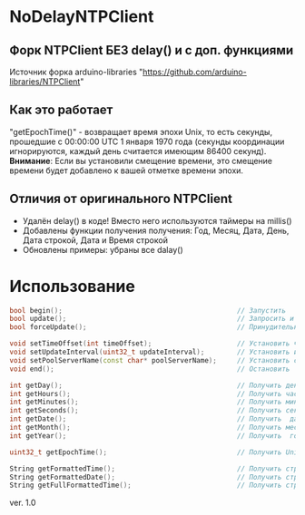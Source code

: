 # NoDelayNTPClient
## Форк NTPClient БЕЗ delay() и с доп. функциями
Источник форка arduino-libraries "https://github.com/arduino-libraries/NTPClient"


## Как это работает
"getEpochTime()" - возвращает время эпохи Unix, то есть секунды, прошедшие 
с 00:00:00 UTC 1 января 1970 года (секунды координации игнорируются, каждый день считается имеющим 86400 секунд). 
**Внимание**: Если вы установили смещение времени, это смещение времени будет добавлено к вашей отметке времени эпохи.

## Отличия от оригинального NTPClient
- Удалён delay() в коде! Вместо него используются таймеры на millis()
- Добавлены функции получения получения: Год, Месяц, Дата, День, Дата строкой, Дата и Время строкой
- Обновлены примеры: убраны все dalay()

# Использование
```cpp
bool begin();											// Запустить
bool update();											// Запросить и обновить время с сервера (если настал период обновления)
bool forceUpdate();										// Принудительно запросить и обновить время с сервера

void setTimeOffset(int timeOffset);						// Установить часовой пояс "в секундах"
void setUpdateInterval(uint32_t updateInterval);		// Установить интервал обновления "в миллисекундах"
void setPoolServerName(const char* poolServerName);		// Установить сервер обновления (по умолчанию: ru.pool.ntp.org)
void end();												// Остановить

int getDay();											// Получить день недели в виде числа (1 - ПН; 2 - ВТ; 3 - СР; 4 - ЧТ; 5 - ПТ; 6 - СБ; 7 - ВС)
int getHours();											// Получить часы
int getMinutes();										// Получить минуты
int getSeconds();										// Получить секунды
int getDate();											// Получить  дату
int getMonth();											// Получить месяц
int getYear();											// Получить  год

uint32_t getEpochTime();								// Получить Unix время

String getFormattedTime();								// Получить строку времени 'ЧЧ:ММ:СС'
String getFormattedDate();								// Получить строку даты 'ДД.ММ.ГГГГ'
String getFullFormattedTime();							// Получить строку даты и времени 'ДД:ММ:ГГГГ ЧЧ:ММ:СС'

```

ver. 1.0
